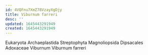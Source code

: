 ```yaml
---
id: 4VQFnu7XmZ78VzayXgDjy
title: Viburnum farreri
desc: ''
updated: 1645443291949
created: 1645443291949
---
```


Eukaryota	Archaeplastida	Streptophyta	Magnoliopsida	Dipsacales	Adoxaceae		Viburnum	Viburnum farreri
